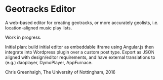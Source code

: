 # Geotracks Editor

A web-based editor for creating geotracks, or more accurately geolists,
i.e. location-aligned music play lists.

Work in progress.

Initial plan: build initial editor as embeddable iframe using Angular.js
then integrate into Wordpress plugin over a custom post type. Export as
JSON aligned with design/editor requirements, and have external 
translations to (e.g.) daoplayer, DymoPlayer, AppFurnace.


Chris Greenhalgh, The University of Nottingham, 2016


